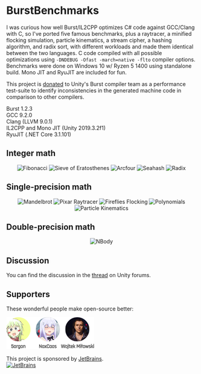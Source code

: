 # BurstBenchmarks
I was curious how well Burst/IL2CPP optimizes C# code against GCC/Clang with C, so I've ported five famous benchmarks, plus a raytracer, a minified flocking simulation, particle kinematics, a stream cipher, a hashing algorithm, and radix sort, with different workloads and made them identical between the two languages. C code compiled with all possible optimizations using `-DNDEBUG -Ofast -march=native -flto` compiler options. Benchmarks were done on Windows 10 w/ Ryzen 5 1400 using standalone build. Mono JIT and RyuJIT are included for fun.

This project is [donated](https://github.com/nxrighthere/BurstBenchmarks/pull/1) to Unity's Burst compiler team as a performance test-suite to identify inconsistencies in the generated machine code in comparison to other compilers.

Burst 1.2.3<br/>
GCC 9.2.0<br/>
Clang (LLVM 9.0.1)<br/>
IL2CPP and Mono JIT (Unity 2019.3.2f1)<br/>
RyuJIT (.NET Core 3.1.101)

## Integer math

<p align="center"> 
  <img src="https://i.imgur.com/oq0X5G5.png" alt="Fibonacci">
  <img src="https://i.imgur.com/YwhPdEy.png" alt="Sieve of Eratosthenes">
  <img src="https://i.imgur.com/8wMZwJO.png" alt="Arcfour">
  <img src="https://i.imgur.com/9lwLAca.png" alt="Seahash">
  <img src="https://i.imgur.com/1nWJKk3.png" alt="Radix">
</p>

## Single-precision math

<p align="center"> 
  <img src="https://i.imgur.com/WdOoWN4.png" alt="Mandelbrot">
  <img src="https://i.imgur.com/hoyWBPh.png" alt="Pixar Raytracer">
  <img src="https://i.imgur.com/NhCzjDA.png" alt="Fireflies Flocking">
  <img src="https://i.imgur.com/DoJioB8.png" alt="Polynomials">
  <img src="https://i.imgur.com/IdVjMo3.png" alt="Particle Kinematics">
</p>

## Double-precision math

<p align="center"> 
  <img src="https://i.imgur.com/JnhjPm9.png" alt="NBody">
</p>

Discussion
--------
You can find the discussion in the [thread](https://forum.unity.com/threads/benchmarking-burst-against-gcc-machine-code-fibonacci-mandelbrot-nbody.715133/) on Unity forums.

Supporters
--------
These wonderful people make open-source better:
<p align="left"> 
  <img src="https://github.com/Rageware/Supporters/blob/master/burstbenchmarks-supporters.png" alt="supporters">
</p>

This project is sponsored by [JetBrains](https://www.jetbrains.com/?from=BurstBenchmarks).<br/>
<a href="https://www.jetbrains.com/?from=BurstBenchmarks"><img src="https://i.imgur.com/zLguWAH.png" alt="JetBrains"></a>
